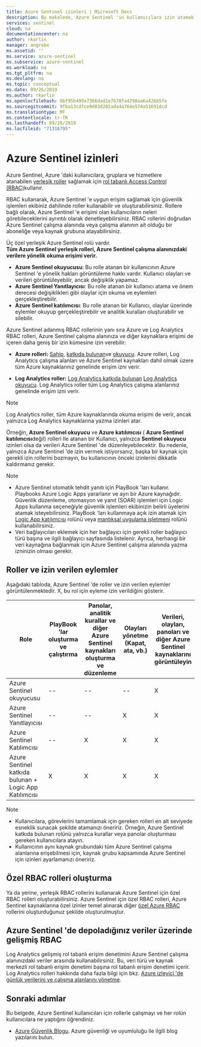 ```yaml
---
title: Azure Sentinel izinleri | Microsoft Docs
description: Bu makalede, Azure Sentinel 'in kullanıcılara izin atamak ve her bir rol için izin verilen eylemleri tanımlamak için rol tabanlı erişim denetimi nasıl kullandığı açıklanmaktadır.
services: sentinel
cloud: na
documentationcenter: na
author: rkarlin
manager: angrobe
ms.assetid: ''
ms.service: azure-sentinel
ms.subservice: azure-sentinel
ms.workload: na
ms.tgt_pltfrm: na
ms.devlang: na
ms.topic: conceptual
ms.date: 09/26/2019
ms.author: rkarlin
ms.openlocfilehash: 0bf95b499a7366dad1e7b78fa4298aa6a42bb5fe
ms.sourcegitcommit: 9fba13cdfce9d03d202ada4a764e574a51691dcd
ms.translationtype: MT
ms.contentlocale: tr-TR
ms.lasthandoff: 09/26/2019
ms.locfileid: "71316795"
---
```

# <a name="permissions-in-azure-sentinel"></a>Azure Sentinel izinleri

Azure Sentinel, Azure 'daki kullanıcılara, gruplara ve hizmetlere atanabilen [yerleşik roller](../role-based-access-control/built-in-roles.md) sağlamak için [rol tabanlı Access Control (RBAC)](../role-based-access-control/role-assignments-portal.md)kullanır.

RBAC kullanarak, Azure Sentinel 'e uygun erişim sağlamak için güvenlik işlemleri ekibiniz dahilinde roller kullanabilir ve oluşturabilirsiniz. Rollere bağlı olarak, Azure Sentinel 'e erişimi olan kullanıcıların neleri görebileceklerini ayrıntılı olarak denetleyebilirsiniz. RBAC rollerini doğrudan Azure Sentinel çalışma alanında veya çalışma alanının ait olduğu bir aboneliğe veya kaynak grubuna atayabilirsiniz.

Üç özel yerleşik Azure Sentinel rolü vardır.  
**Tüm Azure Sentinel yerleşik rolleri, Azure Sentinel çalışma alanınızdaki verilere yönelik okuma erişimi verir.**
- **Azure Sentinel okuyucusu**: Bu rolle atanan bir kullanıcının Azure Sentinel 'e yönelik hakları görüntüleme hakkı vardır. Kullanıcı olayları ve verileri görüntüleyebilir, ancak değişiklik yapamaz.
- **Azure Sentinel Yanıtlayıcısı**: Bu rolle atanan bir kullanıcı atama ve önem derecesi değişiklikleri gibi olaylar için okuma ve eylemleri gerçekleştirebilir.
- **Azure Sentinel katılımcısı**: Bu rolle atanan bir Kullanıcı, olaylar üzerinde eylemler okuyup gerçekleştirebilir ve analitik kuralları oluşturabilir ve silebilir.

Azure Sentinel adanmış RBAC rollerinin yanı sıra Azure ve Log Analytics RBAC rolleri, Azure Sentinel çalışma alanınıza ve diğer kaynaklara erişimi de içeren daha geniş bir izin kümesine izin verebilir:

- **Azure rolleri:** [Sahip](../role-based-access-control/built-in-roles.md#owner), [katkıda bulunan](../role-based-access-control/built-in-roles.md#contributor)ve [okuyucu](../role-based-access-control/built-in-roles.md#reader). Azure rolleri, Log Analytics çalışma alanları ve Azure Sentinel kaynakları dahil olmak üzere tüm Azure kaynaklarınız genelinde erişim izni verir.

-   **Log Analytics roller:** [Log Analytics katkıda bulunan](../role-based-access-control/built-in-roles.md#log-analytics-contributor) [Log Analytics okuyucu](../role-based-access-control/built-in-roles.md#log-analytics-reader). Log Analytics roller tüm Log Analytics çalışma alanlarınız genelinde erişim izni verir. 

> [!NOTE]
> Log Analytics roller, tüm Azure kaynaklarında okuma erişimi de verir, ancak yalnızca Log Analytics kaynaklarına yazma izinleri atar.


Örneğin, **Azure Sentinel okuyucu** ve **Azure katılımcısı** ( **Azure Sentinel katılımcısı**değil) rolleri Ile atanan bir Kullanıcı, yalnızca **Sentinel okuyucu** izinleri olsa da verileri Azure Sentinel 'de düzenleyebilecektir. Bu nedenle, yalnızca Azure Sentinel 'de izin vermek istiyorsanız, başka bir kaynak için gerekli izin rollerini bozmayın, bu kullanıcının önceki izinlerini dikkatle kaldırmanız gerekir.

> [!NOTE]
>- Azure Sentinel otomatik tehdit yanıtı için PlayBook 'ları kullanır. Playbooks Azure Logic Apps yararlanır ve ayrı bir Azure kaynağıdır. Güvenlik düzenleme, otomasyon ve yanıt (SOAR) işlemleri için Logic Apps kullanma seçeneğiyle güvenlik işlemleri ekibinizin belirli üyelerini atamak isteyebilirsiniz. PlayBook 'ları kullanmaya açık izin atamak için [Logic App katılımcısı](../role-based-access-control/built-in-roles.md#logic-app-contributor) rolünü veya [mantıksal uygulama işletmeni](../role-based-access-control/built-in-roles.md#logic-app-operator) rolünü kullanabilirsiniz.
>- Veri bağlayıcıları eklemek için her bağlayıcı için gerekli roller bağlayıcı türü başına ve ilgili bağlayıcı sayfasında listelenir. Ayrıca, herhangi bir veri kaynağına bağlanmak için Azure Sentinel çalışma alanında yazma izninizin olması gerekir.



## <a name="roles-and-allowed-actions"></a>Roller ve izin verilen eylemler

Aşağıdaki tabloda, Azure Sentinel 'de roller ve izin verilen eylemler görüntülenmektedir. X, bu rol için eyleme izin verildiğini gösterir.

| Role | PlayBook 'lar oluşturma ve çalıştırma| Panolar, analitik kurallar ve diğer Azure Sentinel kaynakları oluşturma ve düzenleme | Olayları yönetme (Kapat, ata, vb.) | Verileri, olayları, panoları ve diğer Azure Sentinel kaynaklarını görüntüleyin |
|--- |---|---|---|---|
| Azure Sentinel okuyucusu | -- | -- | -- | X |
| Azure Sentinel Yanıtlayıcısı|--|--| X | X |
| Azure Sentinel Katılımcısı | -- | X | X | X |
| Azure Sentinel katkıda bulunan + Logic App Katılımcısı | X | X | X | X |


> [!NOTE]
> - Kullanıcılara, görevlerini tamamlamak için gereken rolleri en alt seviyede esneklik sunacak şekilde atamanızı öneririz. Örneğin, Azure Sentinel katkıda bulunan rolünü yalnızca kurallar veya panolar oluşturması gereken kullanıcılara atayın.
> - Kullanıcının aynı kaynak grubundaki tüm Azure Sentinel çalışma alanlarına erişebilmesi için, kaynak grubu kapsamında Azure Sentinel için izinleri ayarlamanızı öneririz.
>
## <a name="building-custom-rbac-roles"></a>Özel RBAC rolleri oluşturma

Ya da yerine, yerleşik RBAC rollerini kullanarak Azure Sentinel için özel RBAC rolleri oluşturabilirsiniz. Azure Sentinel için özel RBAC rolleri, Azure Sentinel kaynaklarına özel izinler temel alınarak diğer [özel Azure RBAC](../role-based-access-control/custom-roles-rest.md#create-a-custom-role) rollerini oluşturduğunuz şekilde oluşturulmuştur.

## <a name="advanced-rbac-on-the-data-you-store-in-azure-sentinel"></a>Azure Sentinel 'de depoladığınız veriler üzerinde gelişmiş RBAC
  
Log Analytics gelişmiş rol tabanlı erişim denetimini Azure Sentinel çalışma alanınızdaki veriler arasında kullanabilirsiniz. Bu, veri türü ve kaynak merkezli rol tabanlı erişim denetimi başına rol tabanlı erişim denetimi içerir. Log Analytics rolleri hakkında daha fazla bilgi için bkz. [Azure izleyici 'de günlük verilerini ve çalışma alanlarını yönetme](../azure-monitor/platform/manage-access.md#manage-access-using-workspace-permissions).

## <a name="next-steps"></a>Sonraki adımlar
Bu belgede, Azure Sentinel kullanıcıları için rollerle çalışmayı ve her rolün kullanıcılara ne yaptığını öğrendiniz.

* [Azure Güvenlik Blogu](https://blogs.msdn.com/b/azuresecurity/). Azure güvenliği ve uyumluluğu ile ilgili blog yazılarını bulun.
